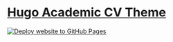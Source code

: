 # [Hugo Academic CV Theme](https://github.com/HugoBlox/theme-academic-cv)

[![Deploy website to GitHub Pages](https://github.com/axza/axell_de-hugoblox/actions/workflows/publish.yaml/badge.svg)](https://github.com/axza/axell_de-hugoblox/actions/workflows/publish.yaml)